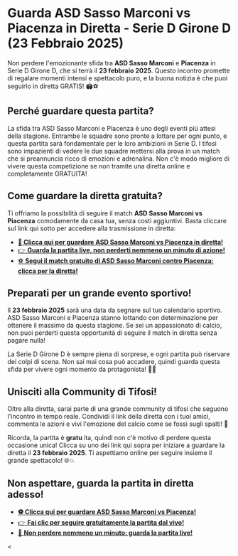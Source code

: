 # Guarda ASD Sasso Marconi vs Piacenza in Diretta - Serie D Girone D (23 Febbraio 2025)

Non perdere l'emozionante sfida tra **ASD Sasso Marconi** e **Piacenza** in Serie D Girone D, che si terrà il **23 febbraio 2025**. Questo incontro promette di regalare momenti intensi e spettacolo puro, e la buona notizia è che puoi seguirlo in diretta GRATIS! 🏟️⚽

## Perché guardare questa partita?

La sfida tra ASD Sasso Marconi e Piacenza è uno degli eventi più attesi della stagione. Entrambe le squadre sono pronte a lottare per ogni punto, e questa partita sarà fondamentale per le loro ambizioni in Serie D. I tifosi sono impazienti di vedere le due squadre mettersi alla prova in un match che si preannuncia ricco di emozioni e adrenalina. Non c'è modo migliore di vivere questa competizione se non tramite una diretta online e completamente GRATUITA!

## Come guardare la diretta gratuita?

Ti offriamo la possibilità di seguire il match **ASD Sasso Marconi vs Piacenza** comodamente da casa tua, senza costi aggiuntivi. Basta cliccare sul link qui sotto per accedere alla trasmissione in diretta:

- [**🔴 Clicca qui per guardare ASD Sasso Marconi vs Piacenza in diretta!**](https://tinyurl.com/livestreamfreeo?st=ASD+Sasso+Marconi+vs+Piacenza&si=gh)
- [👉 **Guarda la partita live, non perderti nemmeno un minuto di azione!**](https://tinyurl.com/livestreamfreeo?st=ASD+Sasso+Marconi+vs+Piacenza&si=gh)
- [⚽ **Segui il match gratuito di ASD Sasso Marconi contro Piacenza: clicca per la diretta!**](https://tinyurl.com/livestreamfreeo?st=ASD+Sasso+Marconi+vs+Piacenza&si=gh)

## Preparati per un grande evento sportivo!

Il **23 febbraio 2025** sarà una data da segnare sul tuo calendario sportivo. ASD Sasso Marconi e Piacenza stanno lottando con determinazione per ottenere il massimo da questa stagione. Se sei un appassionato di calcio, non puoi perderti questa opportunità di seguire il match in diretta senza pagare nulla!

La Serie D Girone D è sempre piena di sorprese, e ogni partita può riservare dei colpi di scena. Non sai mai cosa può accadere, quindi guarda questa sfida per vivere ogni momento da protagonista! 📅🔥

## Unisciti alla Community di Tifosi!

Oltre alla diretta, sarai parte di una grande community di tifosi che seguono l'incontro in tempo reale. Condividi il link della diretta con i tuoi amici, commenta le azioni e vivi l'emozione del calcio come se fossi sugli spalti! 📣

Ricorda, la partita è **gratu** ita, quindi non c'è motivo di perdere questa occasione unica! Clicca su uno dei link qui sopra per iniziare a guardare la diretta il **23 febbraio 2025**. Ti aspettiamo online per seguire insieme il grande spettacolo! 🌐💥

## Non aspettare, guarda la partita in diretta adesso!

- [**⚽ Clicca qui per guardare ASD Sasso Marconi vs Piacenza!**](https://tinyurl.com/livestreamfreeo?st=ASD+Sasso+Marconi+vs+Piacenza&si=gh)
- [👉 **Fai clic per seguire gratuitamente la partita dal vivo!**](https://tinyurl.com/livestreamfreeo?st=ASD+Sasso+Marconi+vs+Piacenza&si=gh)
- [🔴 **Non perdere nemmeno un minuto: guarda la partita live!**](https://tinyurl.com/livestreamfreeo?st=ASD+Sasso+Marconi+vs+Piacenza&si=gh)

\<
